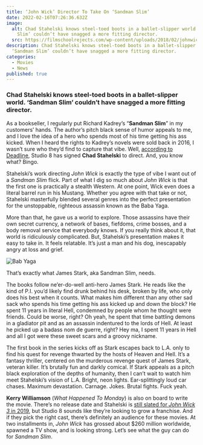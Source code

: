 ```yaml
---
title: ‘John Wick’ Director To Take On ‘Sandman Slim’
date: 2022-02-16T07:26:36.632Z
image:
  alt: Chad Stahelski knows steel-toed boots in a ballet-slipper world. ‘Sandman
    Slim’ couldn’t have snagged a more fitting director.
  src: https://filmschoolrejects.com/wp-content/uploads/2018/02/johnwick007.jpg
description: Chad Stahelski knows steel-toed boots in a ballet-slipper world.
  ‘Sandman Slim’ couldn’t have snagged a more fitting director.
categories:
  - Movies
  - News
published: true
---
```

### Chad Stahelski knows steel-toed boots in a ballet-slipper world. ‘Sandman Slim’ couldn’t have snagged a more fitting director.

As a bookseller, I regularly put Richard Kadrey’s “**Sandman Slim**” in my customers’ hands. The author’s pitch black sense of humor appeals to me, and I love the idea of a hero who spends most of his time getting his ass kicked. When I heard the rights to Kadrey’s novels were sold back in 2016, I wasn’t sure who they’d find to capture that vibe. Well, [according to Deadline](http://deadline.com/2018/02/john-wick-chad-stahelski-sandman-slim-studio-8-1202286678/), Studio 8 has signed **Chad Stahelski** to direct. And, you know what? Bingo.

Stahelski’s work directing *John Wick* is exactly the type of vibe I want out of a *Sandman Slim* flick. Part of what I dig so much about *John Wick* is that the first one is practically a stealth Western. At one point, Wick even does a literal barrel run in his Mustang. Whether you agree with that take or not, Stahelski masterfully blended several genres into the perfect presentation for the unstoppable, righteous assassin known as the Baba Yaga.

More than that, he gave us a world to explore. Those assassins have their own secret currency, a network of bases, fiefdoms, crime bosses, and a body removal service that everybody knows. If you really think about it, that world is ridiculously complicated. But, Stahelski’s presentation makes it easy to take in. It feels relatable. It’s just a man and his dog, inescapably angry at loss and grief.

![Bab Yaga](https://filmschoolrejects.com/wp-content/uploads/2018/02/John-Wick-Baba-Yaga.gif "That’s exactly what James Stark, aka Sandman Slim, needs.")

That’s exactly what James Stark, aka Sandman Slim, needs.

The books follow ne’er-do-well anti-hero James Stark. He reads like the kind of P.I. you’d likely find drunk behind his desk, broken by life, who only does his best when it counts. What makes him different than any other sad sack who spends his time getting his ass kicked up and down the block? He spent 11 years in literal Hell, condemned by people whom he thought were friends. Could be worse, right? Oh yeah, he spent that time battling demons in a gladiator pit and as an assassin indentured to the lords of Hell. At least he picked up a badass nom de guerre, right? Hey ma, I spent 11 years in Hell and all I got were these sweet scars and a groovy nickname.

The first book in the series kicks off as Stark escapes back to L.A. only to find his quest for revenge thwarted by the hosts of Heaven and Hell. It’s a fantasy thriller, centered on the murderous revenge quest of James Stark, veteran killer. It’s brutally fun and darkly comical. If Stark appeals as a pitch black exploration of the depths of humanity, then I can’t wait to watch him meet Stahelski’s vision of L.A. Bright, neon lights. Ear-splittingly loud car chases. Maximum devastation. Carnage. Jokes. Brutal fights. Fuck yeah.

**Kerry Williamson** (*What Happened To Monday*) is also on board to write the movie. There’s no release date and Stahelski is [still slated for *John Wick 3* in 2019](https://filmschoolrejects.com/john-wick-chapter-3-officially-brings-back-director-chad-stahelski/), but Studio 8 sounds like they’re looking to grow a franchise. And if they pick the right cast, there’s definitely an audience for these movies. At two installments in, *John Wick* has grossed about $260 million worldwide, spawned a TV show, and is looking strong. Let’s see what the guy can do for *Sandman Slim*.